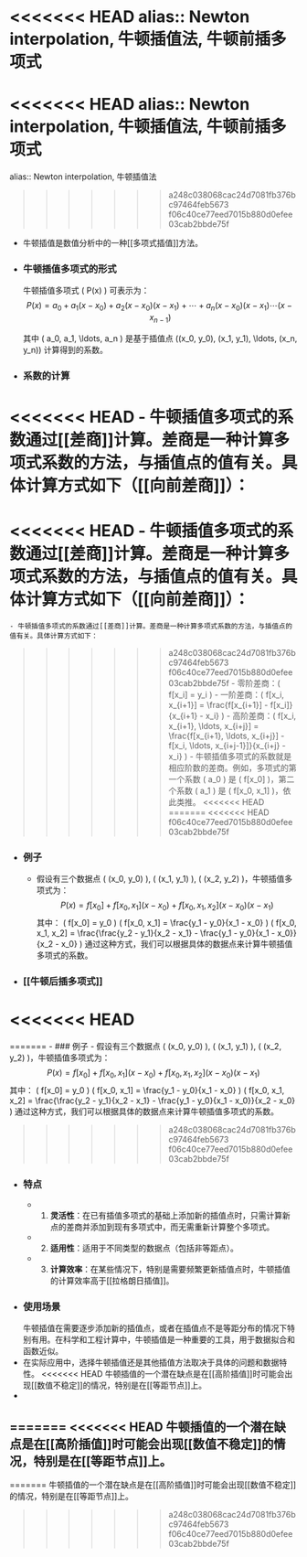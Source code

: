 <<<<<<< HEAD
alias:: Newton interpolation, 牛顿插值法, 牛顿前插多项式
=======
<<<<<<< HEAD
alias:: Newton interpolation, 牛顿插值法, 牛顿前插多项式
=======
alias:: Newton interpolation, 牛顿插值法
>>>>>>> a248c038068cac24d7081fb376bc97464feb5673
>>>>>>> f06c40ce77eed7015b880d0efee03cab2bbde75f

- 牛顿插值是数值分析中的一种[[多项式插值]]方法。
- ### 牛顿插值多项式的形式
  牛顿插值多项式 \( P(x) \) 可表示为：
  $$ P(x) = a_0 + a_1(x - x_0) + a_2(x - x_0)(x - x_1) + \cdots + a_n(x - x_0)(x - x_1) \cdots (x - x_{n-1}) $$
  
  其中 \( a_0, a_1, \ldots, a_n \) 是基于插值点 \((x_0, y_0), (x_1, y_1), \ldots, (x_n, y_n)\) 计算得到的系数。
- ### 系数的计算
<<<<<<< HEAD
	- 牛顿插值多项式的系数通过[[差商]]计算。差商是一种计算多项式系数的方法，与插值点的值有关。具体计算方式如下（[[向前差商]]）：
=======
<<<<<<< HEAD
	- 牛顿插值多项式的系数通过[[差商]]计算。差商是一种计算多项式系数的方法，与插值点的值有关。具体计算方式如下（[[向前差商]]）：
=======
	- 牛顿插值多项式的系数通过[[差商]]计算。差商是一种计算多项式系数的方法，与插值点的值有关。具体计算方式如下：
>>>>>>> a248c038068cac24d7081fb376bc97464feb5673
>>>>>>> f06c40ce77eed7015b880d0efee03cab2bbde75f
		- 零阶差商：\( f[x_i] = y_i \)
		- 一阶差商：\( f[x_i, x_{i+1}] = \frac{f[x_{i+1}] - f[x_i]}{x_{i+1} - x_i} \)
		- 高阶差商：\( f[x_i, x_{i+1}, \ldots, x_{i+j}] = \frac{f[x_{i+1}, \ldots, x_{i+j}] - f[x_i, \ldots, x_{i+j-1}]}{x_{i+j} - x_i} \)
	- 牛顿插值多项式的系数就是相应阶数的差商。例如，多项式的第一个系数 \( a_0 \) 是 \( f[x_0] \)，第二个系数 \( a_1 \) 是 \( f[x_0, x_1] \)，依此类推。
<<<<<<< HEAD
=======
<<<<<<< HEAD
>>>>>>> f06c40ce77eed7015b880d0efee03cab2bbde75f
- ### 例子
	- 假设有三个数据点 \( (x_0, y_0) \), \( (x_1, y_1) \), \( (x_2, y_2) \)，牛顿插值多项式为：
	  $$ P(x) = f[x_0] + f[x_0, x_1](x - x_0) + f[x_0, x_1, x_2](x - x_0)(x - x_1) $$
	  其中：
	  \( f[x_0] = y_0 \)
	  \( f[x_0, x_1] = \frac{y_1 - y_0}{x_1 - x_0} \)
	  \( f[x_0, x_1, x_2] = \frac{\frac{y_2 - y_1}{x_2 - x_1} - \frac{y_1 - y_0}{x_1 - x_0}}{x_2 - x_0} \)
	  通过这种方式，我们可以根据具体的数据点来计算牛顿插值多项式的系数。
- ### [[牛顿后插多项式]]
<<<<<<< HEAD
=======
=======
	- ### 例子
		- 假设有三个数据点 \( (x_0, y_0) \), \( (x_1, y_1) \), \( (x_2, y_2) \)，牛顿插值多项式为：
		  $$ P(x) = f[x_0] + f[x_0, x_1](x - x_0) + f[x_0, x_1, x_2](x - x_0)(x - x_1) $$
		  其中：
		  \( f[x_0] = y_0 \)
		  \( f[x_0, x_1] = \frac{y_1 - y_0}{x_1 - x_0} \)
		  \( f[x_0, x_1, x_2] = \frac{\frac{y_2 - y_1}{x_2 - x_1} - \frac{y_1 - y_0}{x_1 - x_0}}{x_2 - x_0} \)
		  通过这种方式，我们可以根据具体的数据点来计算牛顿插值多项式的系数。
>>>>>>> a248c038068cac24d7081fb376bc97464feb5673
>>>>>>> f06c40ce77eed7015b880d0efee03cab2bbde75f
- ### 特点
	- 1. **灵活性**：在已有插值多项式的基础上添加新的插值点时，只需计算新点的差商并添加到现有多项式中，而无需重新计算整个多项式。
	- 2. **适用性**：适用于不同类型的数据点（包括非等距点）。
	- 3. **计算效率**：在某些情况下，特别是需要频繁更新插值点时，牛顿插值的计算效率高于[[拉格朗日插值]]。
- ### 使用场景
  牛顿插值在需要逐步添加新的插值点，或者在插值点不是等距分布的情况下特别有用。在科学和工程计算中，牛顿插值是一种重要的工具，用于数据拟合和函数近似。
- 在实际应用中，选择牛顿插值还是其他插值方法取决于具体的问题和数据特性。
<<<<<<< HEAD
  牛顿插值的一个潜在缺点是在[[高阶插值]]时可能会出现[[数值不稳定]]的情况，特别是在[[等距节点]]上。
-
=======
<<<<<<< HEAD
  牛顿插值的一个潜在缺点是在[[高阶插值]]时可能会出现[[数值不稳定]]的情况，特别是在[[等距节点]]上。
-
=======
  牛顿插值的一个潜在缺点是在[[高阶插值]]时可能会出现[[数值不稳定]]的情况，特别是在[[等距节点]]上。
>>>>>>> a248c038068cac24d7081fb376bc97464feb5673
>>>>>>> f06c40ce77eed7015b880d0efee03cab2bbde75f

